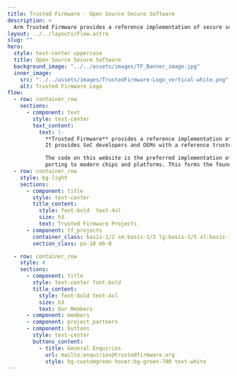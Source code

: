 ```yaml
---
title: Trusted Firmware - Open Source Secure Software
description: >
  Arm Trusted Firmware provides a reference implementation of secure software for Armv8-A, Armv9-A and Armv8-M. It provides SoC developers and OEMs with a reference trusted code base complying with the relevant Arm specifications.
layout: ../../layouts/Flow.astro
slug: ""
hero:
  style: text-center uppercase
  title: Open Source Secure Software
  background_image: "../../assets/images/TF_Banner_image.jpg"
  inner_image:
    src: "../../assets/images/TrustedFirmware-Logo_vertical-white.png"
    alt: Trusted Firmware Logo
flow:
  - row: container_row
    sections:
      - component: text
        style: text-center
        text_content:
          text: |-
            **Trusted Firmware** provides a reference implementation of secure software for **Armv8-A**, **Armv9-A** and **Armv8-M**.
            It provides SoC developers and OEMs with a reference trusted code base complying with the relevant Arm specifications.

            The code on this website is the preferred implementation of Arm specifications, allowing quick and easy
            porting to modern chips and platforms. This forms the foundations of a **Trusted Execution Environment (TEE)** on application processors, or the **Secure Processing Environment (SPE)** of microcontrollers.
  - row: container_row
    style: bg-light
    sections:
      - component: title
        style: text-center
        title_content:
          style: font-bold  text-4xl
          size: h3
          text: Trusted Firmware Projects
      - component: tf_projects
        container_class: basis-1/2 sm:basis-1/3 lg:basis-1/5 xl:basis-1/6
        section_class: px-10 mb-8

  - row: container_row
    style: #
    sections:
      - component: title
        style: text-center font-bold
        title_content:
          style: font-bold text-4xl
          size: h3
          text: Our Members
      - component: members
      - component: project_partners
      - component: buttons
        style: text-center
        buttons_content:
          - title: General Enquiries
            url: mailto:enquiries@trustedfirmware.org
            style: bg-customgreen hover:bg-green-700 text-white
---
```

